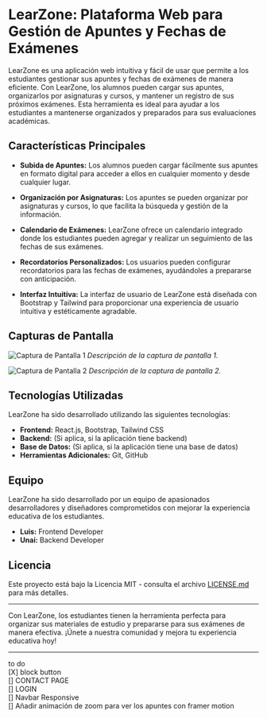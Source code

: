 # LearZone: Plataforma Web para Gestión de Apuntes y Fechas de Exámenes

LearZone es una aplicación web intuitiva y fácil de usar que permite a los estudiantes gestionar sus apuntes y fechas de exámenes de manera eficiente. Con LearZone, los alumnos pueden cargar sus apuntes, organizarlos por asignaturas y cursos, y mantener un registro de sus próximos exámenes. Esta herramienta es ideal para ayudar a los estudiantes a mantenerse organizados y preparados para sus evaluaciones académicas.

## Características Principales

- **Subida de Apuntes:** Los alumnos pueden cargar fácilmente sus apuntes en formato digital para acceder a ellos en cualquier momento y desde cualquier lugar.

- **Organización por Asignaturas:** Los apuntes se pueden organizar por asignaturas y cursos, lo que facilita la búsqueda y gestión de la información.

- **Calendario de Exámenes:** LearZone ofrece un calendario integrado donde los estudiantes pueden agregar y realizar un seguimiento de las fechas de sus exámenes.

- **Recordatorios Personalizados:** Los usuarios pueden configurar recordatorios para las fechas de exámenes, ayudándoles a prepararse con anticipación.

- **Interfaz Intuitiva:** La interfaz de usuario de LearZone está diseñada con Bootstrap y Tailwind para proporcionar una experiencia de usuario intuitiva y estéticamente agradable.

## Capturas de Pantalla

![Captura de Pantalla 1](url_a_la_imagen)
*Descripción de la captura de pantalla 1.*

![Captura de Pantalla 2](url_a_la_imagen)
*Descripción de la captura de pantalla 2.*

## Tecnologías Utilizadas

LearZone ha sido desarrollado utilizando las siguientes tecnologías:

- **Frontend:** React.js, Bootstrap, Tailwind CSS
- **Backend:** (Si aplica, si la aplicación tiene backend)
- **Base de Datos:** (Si aplica, si la aplicación tiene una base de datos)
- **Herramientas Adicionales:** Git, GitHub

## Equipo

LearZone ha sido desarrollado por un equipo de apasionados desarrolladores y diseñadores comprometidos con mejorar la experiencia educativa de los estudiantes.

- **Luis:** Frontend Developer
- **Unai:** Backend Developer

## Licencia

Este proyecto está bajo la Licencia MIT - consulta el archivo [LICENSE.md](LICENSE.md) para más detalles.

---

Con LearZone, los estudiantes tienen la herramienta perfecta para organizar sus materiales de estudio y prepararse para sus exámenes de manera efectiva. ¡Únete a nuestra comunidad y mejora tu experiencia educativa hoy!


---------------------------------------------------------------------------------------------------------------------------------------------------------------------------
to do </br>
[X] block button </br>
[] CONTACT PAGE </br>
[] LOGIN </br>
[] Navbar Responsive </br>
[] Añadir animación de zoom para ver los apuntes con framer motion
